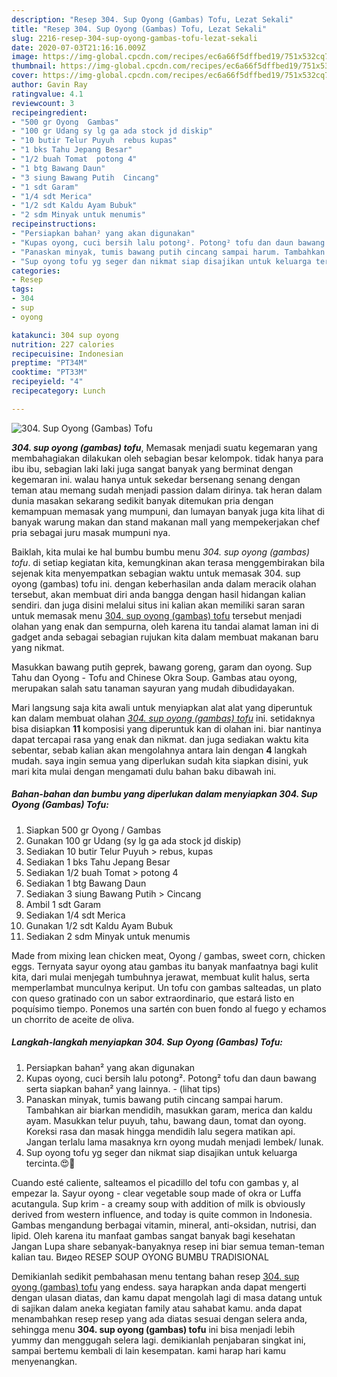 ```yaml
---
description: "Resep 304. Sup Oyong (Gambas) Tofu, Lezat Sekali"
title: "Resep 304. Sup Oyong (Gambas) Tofu, Lezat Sekali"
slug: 2216-resep-304-sup-oyong-gambas-tofu-lezat-sekali
date: 2020-07-03T21:16:16.009Z
image: https://img-global.cpcdn.com/recipes/ec6a66f5dffbed19/751x532cq70/304-sup-oyong-gambas-tofu-foto-resep-utama.jpg
thumbnail: https://img-global.cpcdn.com/recipes/ec6a66f5dffbed19/751x532cq70/304-sup-oyong-gambas-tofu-foto-resep-utama.jpg
cover: https://img-global.cpcdn.com/recipes/ec6a66f5dffbed19/751x532cq70/304-sup-oyong-gambas-tofu-foto-resep-utama.jpg
author: Gavin Ray
ratingvalue: 4.1
reviewcount: 3
recipeingredient:
- "500 gr Oyong  Gambas"
- "100 gr Udang sy lg ga ada stock jd diskip"
- "10 butir Telur Puyuh  rebus kupas"
- "1 bks Tahu Jepang Besar"
- "1/2 buah Tomat  potong 4"
- "1 btg Bawang Daun"
- "3 siung Bawang Putih  Cincang"
- "1 sdt Garam"
- "1/4 sdt Merica"
- "1/2 sdt Kaldu Ayam Bubuk"
- "2 sdm Minyak untuk menumis"
recipeinstructions:
- "Persiapkan bahan² yang akan digunakan"
- "Kupas oyong, cuci bersih lalu potong². Potong² tofu dan daun bawang serta siapkan bahan² yang lainnya.           (lihat tips)"
- "Panaskan minyak, tumis bawang putih cincang sampai harum. Tambahkan air biarkan mendidih, masukkan garam, merica dan kaldu ayam. Masukkan telur puyuh, tahu, bawang daun, tomat dan oyong. Koreksi rasa dan masak hingga mendidih lalu segera matikan api. Jangan terlalu lama masaknya krn oyong mudah menjadi lembek/ lunak."
- "Sup oyong tofu yg seger dan nikmat siap disajikan untuk keluarga tercinta.😍💚"
categories:
- Resep
tags:
- 304
- sup
- oyong

katakunci: 304 sup oyong 
nutrition: 227 calories
recipecuisine: Indonesian
preptime: "PT34M"
cooktime: "PT33M"
recipeyield: "4"
recipecategory: Lunch

---
```



![304. Sup Oyong (Gambas) Tofu](https://img-global.cpcdn.com/recipes/ec6a66f5dffbed19/751x532cq70/304-sup-oyong-gambas-tofu-foto-resep-utama.jpg)

<b><i>304. sup oyong (gambas) tofu</i></b>, Memasak menjadi suatu kegemaran yang membahagiakan dilakukan oleh sebagian besar kelompok. tidak hanya para ibu ibu, sebagian laki laki juga sangat banyak yang berminat dengan kegemaran ini. walau hanya untuk sekedar bersenang senang dengan teman atau memang sudah menjadi passion dalam dirinya. tak heran dalam dunia masakan sekarang sedikit banyak ditemukan pria dengan kemampuan memasak yang mumpuni, dan lumayan banyak juga kita lihat di banyak warung makan dan stand makanan mall yang mempekerjakan chef pria sebagai juru masak mumpuni nya.

Baiklah, kita mulai ke hal bumbu bumbu menu <i>304. sup oyong (gambas) tofu</i>. di setiap kegiatan kita, kemungkinan akan terasa menggembirakan bila sejenak kita menyempatkan sebagian waktu untuk memasak 304. sup oyong (gambas) tofu ini. dengan keberhasilan anda dalam meracik olahan tersebut, akan membuat diri anda bangga dengan hasil hidangan kalian sendiri. dan juga disini melalui situs ini kalian akan memiliki saran saran untuk memasak menu <u>304. sup oyong (gambas) tofu</u> tersebut menjadi olahan yang enak dan sempurna, oleh karena itu tandai alamat laman ini di gadget anda sebagai sebagian rujukan kita dalam membuat makanan baru yang nikmat.

Masukkan bawang putih geprek, bawang goreng, garam dan oyong. Sup Tahu dan Oyong - Tofu and Chinese Okra Soup. Gambas atau oyong, merupakan salah satu tanaman sayuran yang mudah dibudidayakan.


Mari langsung saja kita awali untuk menyiapkan alat alat yang diperuntuk kan dalam membuat olahan <u><i>304. sup oyong (gambas) tofu</i></u> ini. setidaknya bisa disiapkan <b>11</b> komposisi yang diperuntuk kan di olahan ini. biar nantinya dapat tercapai rasa yang enak dan nikmat. dan juga sediakan waktu kita sebentar, sebab kalian akan mengolahnya antara lain dengan <b>4</b> langkah mudah. saya ingin semua yang diperlukan sudah kita siapkan disini, yuk mari kita mulai dengan mengamati dulu bahan baku dibawah ini.

<!--inarticleads1-->

##### Bahan-bahan dan bumbu yang diperlukan dalam menyiapkan 304. Sup Oyong (Gambas) Tofu:

1. Siapkan 500 gr Oyong / Gambas
1. Gunakan 100 gr Udang (sy lg ga ada stock jd diskip)
1. Sediakan 10 butir Telur Puyuh &gt; rebus, kupas
1. Sediakan 1 bks Tahu Jepang Besar
1. Sediakan 1/2 buah Tomat &gt; potong 4
1. Sediakan 1 btg Bawang Daun
1. Sediakan 3 siung Bawang Putih &gt; Cincang
1. Ambil 1 sdt Garam
1. Sediakan 1/4 sdt Merica
1. Gunakan 1/2 sdt Kaldu Ayam Bubuk
1. Sediakan 2 sdm Minyak untuk menumis


Made from mixing lean chicken meat, Oyong / gambas, sweet corn, chicken eggs. Ternyata sayur oyong atau gambas itu banyak manfaatnya bagi kulit kita, dari mulai menjegah tumbuhnya jerawat, membuat kulit halus, serta memperlambat munculnya keriput. Un tofu con gambas salteadas, un plato con queso gratinado con un sabor extraordinario, que estará listo en poquísimo tiempo. Ponemos una sartén con buen fondo al fuego y echamos un chorrito de aceite de oliva. 

<!--inarticleads2-->

##### Langkah-langkah menyiapkan 304. Sup Oyong (Gambas) Tofu:

1. Persiapkan bahan² yang akan digunakan
1. Kupas oyong, cuci bersih lalu potong². Potong² tofu dan daun bawang serta siapkan bahan² yang lainnya. -           (lihat tips)
1. Panaskan minyak, tumis bawang putih cincang sampai harum. Tambahkan air biarkan mendidih, masukkan garam, merica dan kaldu ayam. Masukkan telur puyuh, tahu, bawang daun, tomat dan oyong. Koreksi rasa dan masak hingga mendidih lalu segera matikan api. Jangan terlalu lama masaknya krn oyong mudah menjadi lembek/ lunak.
1. Sup oyong tofu yg seger dan nikmat siap disajikan untuk keluarga tercinta.😍💚


Cuando esté caliente, salteamos el picadillo del tofu con gambas y, al empezar la. Sayur oyong - clear vegetable soup made of okra or Luffa acutangula. Sup krim - a creamy soup with addition of milk is obviously derived from western influence, and today is quite common in Indonesia. Gambas mengandung berbagai vitamin, mineral, anti-oksidan, nutrisi, dan lipid. Oleh karena itu manfaat gambas sangat banyak bagi kesehatan Jangan Lupa share sebanyak-banyaknya resep ini biar semua teman-teman kalian tau. Видео RESEP SOUP OYONG BUMBU TRADISIONAL 

Demikianlah sedikit pembahasan menu tentang bahan resep <u>304. sup oyong (gambas) tofu</u> yang endess. saya harapkan anda dapat mengerti dengan ulasan diatas, dan kamu dapat mengolah lagi di masa datang untuk di sajikan dalam aneka kegiatan family atau sahabat kamu. anda dapat menambahkan resep resep yang ada diatas sesuai dengan selera anda, sehingga menu <b>304. sup oyong (gambas) tofu</b> ini bisa menjadi lebih yummy dan menggugah selera lagi. demikianlah penjabaran singkat ini, sampai bertemu kembali di lain kesempatan. kami harap hari kamu menyenangkan.

